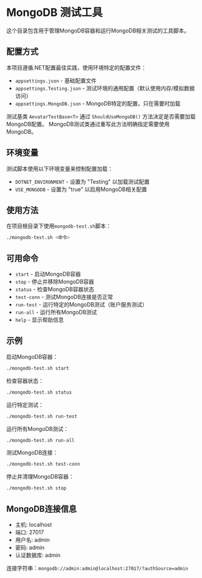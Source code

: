 # MongoDB 测试工具

这个目录包含用于管理MongoDB容器和运行MongoDB相关测试的工具脚本。

## 配置方式

本项目遵循.NET配置最佳实践，使用环境特定的配置文件：

- `appsettings.json` - 基础配置文件
- `appsettings.Testing.json` - 测试环境的通用配置（默认使用内存/模拟数据访问）
- `appsettings.MongoDB.json` - MongoDB特定的配置，只在需要时加载

测试基类 `AevatarTestBase<T>` 通过 `ShouldUseMongoDB()` 方法决定是否需要加载MongoDB配置。
MongoDB测试类通过重写此方法明确指定需要使用MongoDB。

## 环境变量

测试脚本使用以下环境变量来控制配置加载：

- `DOTNET_ENVIRONMENT` - 设置为 "Testing" 以加载测试配置
- `USE_MONGODB` - 设置为 "true" 以启用MongoDB相关配置

## 使用方法

在项目根目录下使用`mongodb-test.sh`脚本：

```bash
./mongodb-test.sh <命令>
```

## 可用命令

- `start` - 启动MongoDB容器
- `stop` - 停止并移除MongoDB容器
- `status` - 检查MongoDB容器状态
- `test-conn` - 测试MongoDB连接是否正常
- `run-test` - 运行特定的MongoDB测试（账户服务测试）
- `run-all` - 运行所有MongoDB测试
- `help` - 显示帮助信息

## 示例

启动MongoDB容器：
```bash
./mongodb-test.sh start
```

检查容器状态：
```bash
./mongodb-test.sh status
```

运行特定测试：
```bash
./mongodb-test.sh run-test
```

运行所有MongoDB测试：
```bash
./mongodb-test.sh run-all
```

测试MongoDB连接：
```bash
./mongodb-test.sh test-conn
```

停止并清理MongoDB容器：
```bash
./mongodb-test.sh stop
```

## MongoDB连接信息

- 主机: localhost
- 端口: 27017
- 用户名: admin
- 密码: admin
- 认证数据库: admin

连接字符串：`mongodb://admin:admin@localhost:27017/?authSource=admin` 